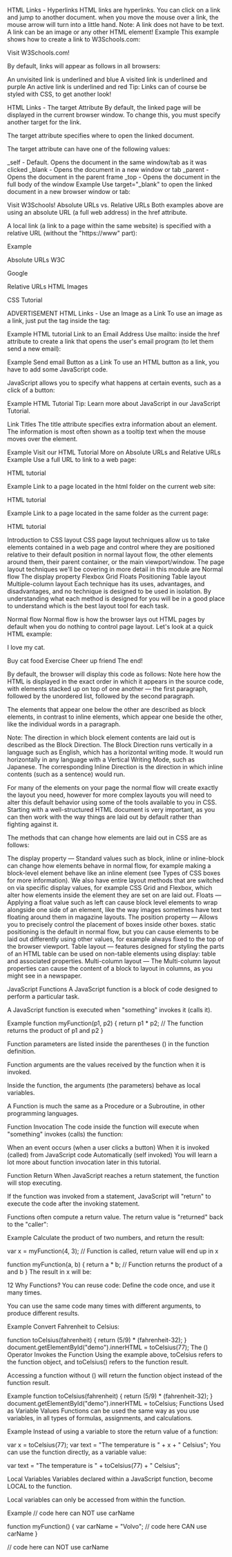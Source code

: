 HTML Links - Hyperlinks
HTML links are hyperlinks.
You can click on a link and jump to another document.
when you move the mouse over a link, the mouse arrow will turn into a little hand.
Note: A link does not have to be text. A link can be an image or any other HTML element!
Example This example shows how to create a link to W3Schools.com:

Visit W3Schools.com!

By default, links will appear as follows in all browsers:

An unvisited link is underlined and blue A visited link is underlined and purple An active link is underlined and red Tip: Links can of course be styled with CSS, to get another look!

HTML Links - The target Attribute By default, the linked page will be displayed in the current browser window. To change this, you must specify another target for the link.

The target attribute specifies where to open the linked document.

The target attribute can have one of the following values:

_self - Default. Opens the document in the same window/tab as it was clicked _blank - Opens the document in a new window or tab _parent - Opens the document in the parent frame _top - Opens the document in the full body of the window Example Use target="_blank" to open the linked document in a new browser window or tab:

Visit W3Schools! Absolute URLs vs. Relative URLs Both examples above are using an absolute URL (a full web address) in the href attribute.

A local link (a link to a page within the same website) is specified with a relative URL (without the "https://www" part):

Example

Absolute URLs
W3C

Google

Relative URLs
HTML Images

CSS Tutorial

ADVERTISEMENT
HTML Links - Use an Image as a Link To use an image as a link, just put the  tag inside the tag:

Example HTML tutorial Link to an Email Address Use mailto: inside the href attribute to create a link that opens the user's email program (to let them send a new email):

Example Send email Button as a Link To use an HTML button as a link, you have to add some JavaScript code.

JavaScript allows you to specify what happens at certain events, such as a click of a button:

Example HTML Tutorial Tip: Learn more about JavaScript in our JavaScript Tutorial.

Link Titles The title attribute specifies extra information about an element. The information is most often shown as a tooltip text when the mouse moves over the element.

Example Visit our HTML Tutorial More on Absolute URLs and Relative URLs Example Use a full URL to link to a web page:

HTML tutorial

Example Link to a page located in the html folder on the current web site:

HTML tutorial

Example Link to a page located in the same folder as the current page:

HTML tutorial

Introduction to CSS layout
CSS page layout techniques allow us to take elements contained in a web page and control where they are positioned relative to their default position in normal layout flow, the other elements around them, their parent container, or the main viewport/window. The page layout techniques we'll be covering in more detail in this module are
Normal flow The display property Flexbox Grid Floats Positioning Table layout Multiple-column layout Each technique has its uses, advantages, and disadvantages, and no technique is designed to be used in isolation. By understanding what each method is designed for you will be in a good place to understand which is the best layout tool for each task.

Normal flow Normal flow is how the browser lays out HTML pages by default when you do nothing to control page layout. Let's look at a quick HTML example:

I love my cat.

Buy cat food
Exercise
Cheer up friend
The end!

By default, the browser will display this code as follows:
Note here how the HTML is displayed in the exact order in which it appears in the source code, with elements stacked up on top of one another — the first paragraph, followed by the unordered list, followed by the second paragraph.

The elements that appear one below the other are described as block elements, in contrast to inline elements, which appear one beside the other, like the individual words in a paragraph.

Note: The direction in which block element contents are laid out is described as the Block Direction. The Block Direction runs vertically in a language such as English, which has a horizontal writing mode. It would run horizontally in any language with a Vertical Writing Mode, such as Japanese. The corresponding Inline Direction is the direction in which inline contents (such as a sentence) would run.

For many of the elements on your page the normal flow will create exactly the layout you need, however for more complex layouts you will need to alter this default behavior using some of the tools available to you in CSS. Starting with a well-structured HTML document is very important, as you can then work with the way things are laid out by default rather than fighting against it.

The methods that can change how elements are laid out in CSS are as follows:

The display property — Standard values such as block, inline or inline-block can change how elements behave in normal flow, for example making a block-level element behave like an inline element (see Types of CSS boxes for more information). We also have entire layout methods that are switched on via specific display values, for example CSS Grid and Flexbox, which alter how elements inside the element they are set on are laid out. Floats — Applying a float value such as left can cause block level elements to wrap alongside one side of an element, like the way images sometimes have text floating around them in magazine layouts. The position property — Allows you to precisely control the placement of boxes inside other boxes. static positioning is the default in normal flow, but you can cause elements to be laid out differently using other values, for example always fixed to the top of the browser viewport. Table layout — features designed for styling the parts of an HTML table can be used on non-table elements using display: table and associated properties. Multi-column layout — The Multi-column layout properties can cause the content of a block to layout in columns, as you might see in a newspaper.

JavaScript Functions
A JavaScript function is a block of code designed to perform a particular task.

A JavaScript function is executed when "something" invokes it (calls it).

Example function myFunction(p1, p2) { return p1 * p2; // The function returns the product of p1 and p2 }

Function parameters are listed inside the parentheses () in the function definition.

Function arguments are the values received by the function when it is invoked.

Inside the function, the arguments (the parameters) behave as local variables.

A Function is much the same as a Procedure or a Subroutine, in other programming languages.

Function Invocation The code inside the function will execute when "something" invokes (calls) the function:

When an event occurs (when a user clicks a button) When it is invoked (called) from JavaScript code Automatically (self invoked) You will learn a lot more about function invocation later in this tutorial.

Function Return When JavaScript reaches a return statement, the function will stop executing.

If the function was invoked from a statement, JavaScript will "return" to execute the code after the invoking statement.

Functions often compute a return value. The return value is "returned" back to the "caller":

Example Calculate the product of two numbers, and return the result:

var x = myFunction(4, 3); // Function is called, return value will end up in x

function myFunction(a, b) { return a * b; // Function returns the product of a and b } The result in x will be:

12 Why Functions? You can reuse code: Define the code once, and use it many times.

You can use the same code many times with different arguments, to produce different results.

Example Convert Fahrenheit to Celsius:

function toCelsius(fahrenheit) { return (5/9) * (fahrenheit-32); } document.getElementById("demo").innerHTML = toCelsius(77); The () Operator Invokes the Function Using the example above, toCelsius refers to the function object, and toCelsius() refers to the function result.

Accessing a function without () will return the function object instead of the function result.

Example function toCelsius(fahrenheit) { return (5/9) * (fahrenheit-32); } document.getElementById("demo").innerHTML = toCelsius; Functions Used as Variable Values Functions can be used the same way as you use variables, in all types of formulas, assignments, and calculations.

Example Instead of using a variable to store the return value of a function:

var x = toCelsius(77); var text = "The temperature is " + x + " Celsius"; You can use the function directly, as a variable value:

var text = "The temperature is " + toCelsius(77) + " Celsius";

Local Variables Variables declared within a JavaScript function, become LOCAL to the function.

Local variables can only be accessed from within the function.

Example // code here can NOT use carName

function myFunction() { var carName = "Volvo"; // code here CAN use carName }

// code here can NOT use carName
